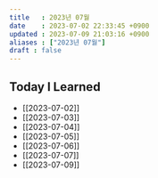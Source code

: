 ```yaml
---
title   : 2023년 07월 
date    : 2023-07-02 22:33:45 +0900
updated : 2023-07-09 21:03:16 +0900
aliases : ["2023년 07월"]
draft : false
---
```


## Today I Learned

- [[2023-07-02]]
- [[2023-07-03]]
- [[2023-07-04]]
- [[2023-07-05]]
- [[2023-07-06]]
- [[2023-07-07]]
- [[2023-07-09]]
